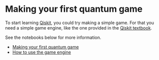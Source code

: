 # Making your first quantum game

To start learning [Qiskit](https://qiskit.org), you could try making a simple game. For that you need a simple game engine, like the one provided in the [Qiskit textbook](https://github.com/qiskit-community/qiskit-textbook/blob/master/README.md).

See the notebooks below for more information.
* [Making your first quantum game](https://nbviewer.jupyter.org/github/quantumjim/jupyter-widget-game-engine/blob/master/first-quantum-game.ipynb)
* [How to use the game engine](https://nbviewer.jupyter.org/github/quantumjim/jupyter-widget-game-engine/blob/master/jupyter_widget_game.ipynb)

